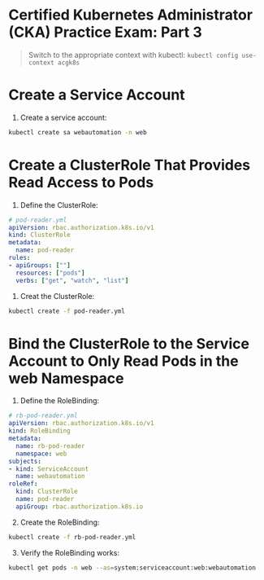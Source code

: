 Certified Kubernetes Administrator (CKA) Practice Exam: Part 3
===

> Switch to the appropriate context with kubectl:
`kubectl config use-context acgk8s`

# Create a Service Account

1. Create a service account:
```sh
kubectl create sa webautomation -n web
```

# Create a ClusterRole That Provides Read Access to Pods

1. Define the ClusterRole:
```yml
# pod-reader.yml
apiVersion: rbac.authorization.k8s.io/v1
kind: ClusterRole
metadata:
  name: pod-reader
rules:
- apiGroups: [""]
  resources: ["pods"]
  verbs: ["get", "watch", "list"]
```

1. Creat the ClusterRole:
```sh
kubectl create -f pod-reader.yml
```

# Bind the ClusterRole to the Service Account to Only Read Pods in the web Namespace

1. Define the RoleBinding:
```yml
# rb-pod-reader.yml
apiVersion: rbac.authorization.k8s.io/v1
kind: RoleBinding
metadata:
  name: rb-pod-reader
  namespace: web
subjects:
- kind: ServiceAccount
  name: webautomation
roleRef:
  kind: ClusterRole
  name: pod-reader
  apiGroup: rbac.authorization.k8s.io
```

2. Create the RoleBinding:
```sh
kubectl create -f rb-pod-reader.yml
```

3. Verify the RoleBinding works:
```sh
kubectl get pods -n web --as=system:serviceaccount:web:webautomation
```